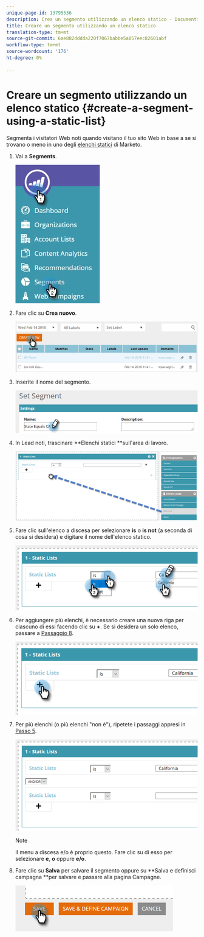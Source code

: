 ```yaml
---
unique-page-id: 13795536
description: Crea un segmento utilizzando un elenco statico - Documenti Marketo - Documentazione prodotto
title: Creare un segmento utilizzando un elenco statico
translation-type: tm+mt
source-git-commit: 6ae882dddda220f7067babbe5a057eec82601abf
workflow-type: tm+mt
source-wordcount: '176'
ht-degree: 0%

---
```



# Creare un segmento utilizzando un elenco statico {#create-a-segment-using-a-static-list}

Segmenta i visitatori Web noti quando visitano il tuo sito Web in base a se si trovano o meno in uno degli [elenchi statici](https://docs.marketo.com/display/DOCS/Understanding+Static+Lists) di Marketo.

1. Vai a **Segments**.

   ![](assets/1.jpg)

1. Fare clic su **Crea nuovo**.

   ![](assets/two.png)

1. Inserite il nome del segmento.

   ![](assets/three.png)

1. In Lead noti, trascinare **Elenchi statici **sull&#39;area di lavoro.

   ![](assets/four-2.png)

1. Fare clic sull&#39;elenco a discesa per selezionare **is** o **is not** (a seconda di cosa si desidera) e digitare il nome dell&#39;elenco statico.

   ![](assets/five-2.png)

1. Per aggiungere più elenchi, è necessario creare una nuova riga per ciascuno di essi facendo clic su **+**. Se si desidera un solo elenco, passare a [Passaggio 8](#eight).

   ![](assets/six-1.png)

1. Per più elenchi (o più elenchi &quot;non è&quot;), ripetete i passaggi appresi in [Passo 5](#five).

   ![](assets/seven-2.png)

   >[!NOTE]
   >
   >Il menu a discesa e/o è proprio questo. Fare clic su di esso per selezionare **e**, **o** oppure **e/o**.

1. Fare clic su **Salva** per salvare il segmento oppure su **Salva e definisci campagna **per salvare e passare alla pagina Campagne.

   ![](assets/eight-1.png)

